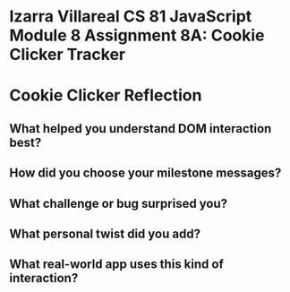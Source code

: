 # Izarra Villareal CS 81 JavaScript Module 8 Assignment 8A: Cookie Clicker Tracker

# Cookie Clicker Reflection

## What helped you understand DOM interaction best?

## How did you choose your milestone messages?

## What challenge or bug surprised you?

## What personal twist did you add?

## What real-world app uses this kind of interaction?